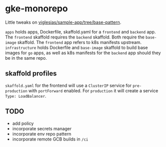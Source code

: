 # gke-monorepo

Little tweaks on [viglesias/sample-app/tree/base-pattern](https://github.com/viglesiasce/sample-app/tree/base-pattern).

`apps` holds apps, Dockerfile, skaffold.yaml for a `frontend` and `backend` app. The `frontend` skaffold requires the `backend` skaffold. Both require the `base-image` skaffold. The `frontend` app refers to k8s manifests upstream. 
`infrastructure` holds Dockerfile and `base-image` skaffold to build base images for `go` apps, as well as k8s manifests for the `backend` app should they be in the same repo. 

## skaffold profiles

`skaffold.yaml` for the frontend will use a `ClusterIP` service for `pre-production` with `portForward` enabled. For `production` it will create a service `Type: LoadBalancer`. 

## TODO

* add policy
* incorporate secrets manager
* incorporate env repo pattern
* incorporate remote GCB builds in `/ci`
